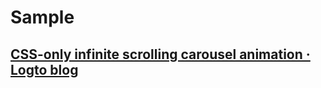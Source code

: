 <script setup>
  import Carousel from '../../src/components/Sample/Carousel.vue'
</script>

# Sample

## [CSS-only infinite scrolling carousel animation · Logto blog](https://blog.logto.io/css-only-infinite-scroll)

<Carousel />
